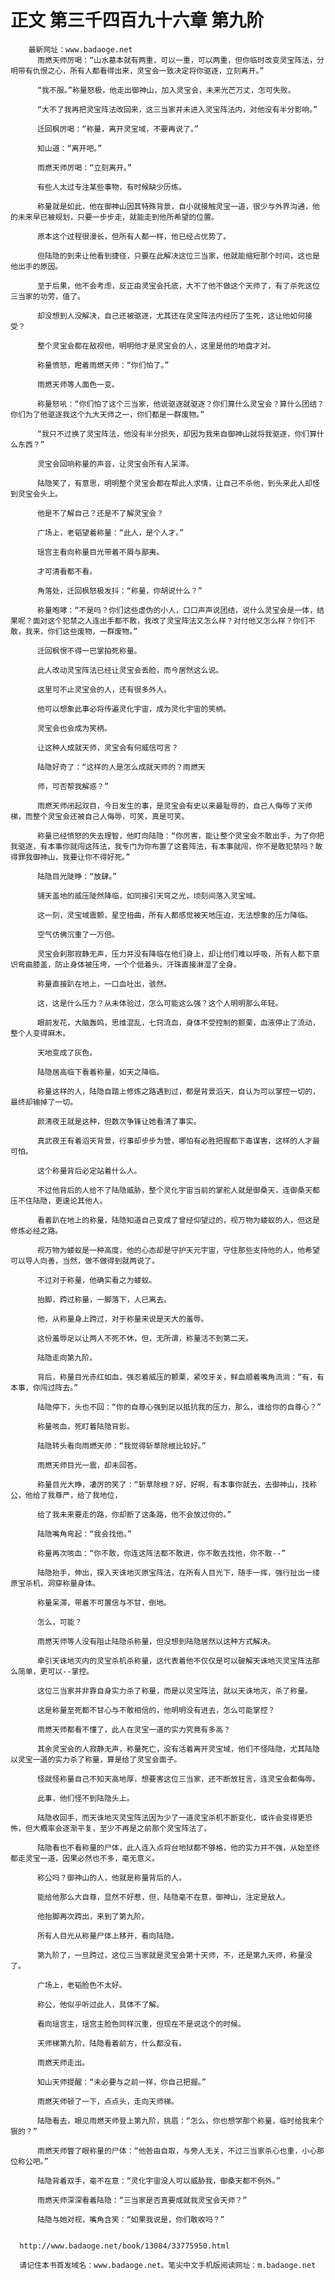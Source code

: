 # 正文 第三千四百九十六章 第九阶
        最新网址：www.badaoge.net
          雨燃天师厉喝：“山水墓本就有两重，可以一重，可以两重，但你临时改变灵宝阵法，分明带有仇恨之心，所有人都看得出来，灵宝会一致决定将你驱逐，立刻离开。”
      
          “我不服。”称量怒极，他走出御神山，加入灵宝会，未来光芒万丈，怎可失败。
      
          “大不了我再把灵宝阵法改回来，这三当家并未进入灵宝阵法内，对他没有半分影响。”
      
          迁回枫厉喝：“称量，离开灵宝域，不要再说了。”
      
          知山道：“离开吧。”
      
          雨燃天师厉喝：“立刻离开。”
      
          有些人太过专注某些事物，有时候缺少历练。
      
          称量就是如此，他在御神山因其特殊背景，自小就接触灵宝一道，很少与外界沟通，他的未来早已被规划，只要一步步走，就能走到他所希望的位置。
      
          原本这个过程很漫长，但所有人都一样，他已经占优势了。
      
          但陆隐的到来让他看到捷径，只要在此解决这位三当家，他就能缩短那个时间，这也是他出手的原因。
      
          至于后果，他不会考虑，反正由灵宝会托底，大不了他不做这个天师了，有了杀死这位三当家的功劳，值了。
      
          却没想到人没解决，自己还被驱逐，尤其还在灵宝阵法内经历了生死，这让他如何接受？
      
          整个灵宝会都在敌视他，明明他才是灵宝会的人，这里是他的地盘才对。
      
          称量愤怒，瞪着雨燃天师：“你们怕了。”
      
          雨燃天师等人面色一变。
      
          称量怒吼：“你们怕了这个三当家，他说驱逐就驱逐？你们算什么灵宝会？算什么团结？你们为了他驱逐我这个九大天师之一，你们都是一群废物。”
      
          “我只不过换了灵宝阵法，他没有半分损失，却因为我来自御神山就将我驱逐，你们算什么东西？”
      
          灵宝会回响称量的声音，让灵宝会所有人呆滞。
      
          陆隐笑了，有意思，明明整个灵宝会都在帮此人求情，让自己不杀他，到头来此人却怪到灵宝会头上。
      
          他是不了解自己？还是不了解灵宝会？
      
          广场上，老韬望着称量：“此人，是个人才。”
      
          瑶宫主看向称量目光带着不屑与鄙夷。
      
          才可清看都不看。
      
          角落处，迁回枫怒极发抖：“称量，你胡说什么？”
      
          称量咆哮：“不是吗？你们这些虚伪的小人，口口声声说团结，说什么灵宝会是一体，结果呢？面对这个犯禁之人连出手都不敢，我改了灵宝阵法又怎么样？对付他又怎么样？你们不敢，我来，你们这些废物，一群废物。”
      
          迁回枫恨不得一巴掌拍死称量。
      
          此人改动灵宝阵法已经让灵宝会丢脸，而今居然这么说。
      
          这里可不止灵宝会的人，还有很多外人。
      
          他可以想象此事必将传遍灵化宇宙，成为灵化宇宙的笑柄。
      
          灵宝会也会成为笑柄。
      
          让这种人成就天师，灵宝会有何威信可言？
      
          陆隐好奇了：“这样的人是怎么成就天师的？雨燃天
      
          师，可否帮我解惑？”
      
          雨燃天师闭起双目，今日发生的事，是灵宝会有史以来最耻辱的，自己人侮辱了天师梯，而整个灵宝会还被自己人侮辱，可笑，真是可笑。
      
          称量已经愤怒的失去理智，他盯向陆隐：“你厉害，能让整个灵宝会不敢出手，为了你把我驱逐，有本事你就闯这阵法，我专门为你布置了这套阵法，有本事就闯，你不是敢犯禁吗？敢得罪我御神山，我要让你不得好死。”
      
          陆隐目光陡睁：“放肆。”
      
          铺天盖地的威压陡然降临，如同接引天穹之光，顷刻间落入灵宝域。
      
          这一刻，灵宝域震颤，星空扭曲，所有人都感觉被天地压迫，无法想象的压力降临。
      
          空气仿佛沉重了一万倍。
      
          灵宝会刹那寂静无声，压力并没有降临在他们身上，却让他们难以呼吸，所有人都下意识弯曲膝盖，防止身体被压垮，一个个低着头，汗珠直接淋湿了全身。
      
          称量直接趴在地上，一口血吐出，骇然。
      
          这，这是什么压力？从未体验过，怎么可能这么强？这个人明明那么年轻。
      
          眼前发花，大脑轰鸣，思维混乱，七窍流血，身体不受控制的颤栗，血液停止了流动，整个人变得麻木。
      
          天地变成了灰色。
      
          陆隐居高临下看着称量，如天之降临。
      
          称量这样的人，陆隐自踏上修炼之路遇到过，都是背景滔天，自认为可以掌控一切的，最终却输掉了一切。
      
          颜清夜王就是这种，但数次争锋让她看清了事实。
      
          真武夜王有着滔天背景，行事却步步为营，哪怕有必胜把握都下毒谋害，这样的人才最可怕。
      
          这个称量背后必定站着什么人。
      
          不过他背后的人给不了陆隐威胁，整个灵化宇宙当前的掌舵人就是御桑天，连御桑天都压不住陆隐，更遑论其他人。
      
          看着趴在地上的称量，陆隐知道自己变成了曾经仰望过的，视万物为蝼蚁的人，但这是修炼必经之路。
      
          视万物为蝼蚁是一种高度，他的心态却是守护天元宇宙，守住那些支持他的人，他希望可以导人向善，当然，做不做得到就两说了。
      
          不过对于称量，他确实看之为蝼蚁。
      
          抬脚，跨过称量，一脚落下，人已离去。
      
          他，从称量身上跨过，对于称量来说是天大的羞辱。
      
          这份羞辱足以让两人不死不休，但，无所谓，称量活不到第二天。
      
          陆隐走向第九阶。
      
          背后，称量目光赤红如血，强忍着威压的颤栗，紧咬牙关，鲜血顺着嘴角流淌：“有，有本事，你闯过阵去。”
      
          陆隐停下，头也不回：“你的自尊心强到足以抵抗我的压力，那么，谁给你的自尊心？”
      
          称量咳血，死盯着陆隐背影。
      
          陆隐转头看向雨燃天师：“我觉得斩草除根比较好。”
      
          雨燃天师目光一震，却未回答。
      
          称量目光大睁，凄厉的笑了：“斩草除根？好，好啊，有本事你就去，去御神山，找称公，他给了我尊严，给了我地位，
      
          给了我未来要走的路，你却断了这条路，他不会放过你的。”
      
          陆隐嘴角弯起：“我会找他。”
      
          称量再次咳血：“你不敢，你连这阵法都不敢进，你不敢去找他，你不敢--”
      
          陆隐抬手，伸出，探入天诛地灭原宝阵法，在所有人目光下，随手一挥，强行扯出一缕原宝杀机，洞穿称量身体。
      
          称量呆滞，带着不可置信与不甘，倒地。
      
          怎么，可能？
      
          雨燃天师等人没有阻止陆隐杀称量，但没想到陆隐居然以这种方式解决。
      
          牵引天诛地灭内的灵宝杀机杀称量，这代表着他不仅仅是可以破解天诛地灭灵宝阵法那么简单，更可以--掌控。
      
          这位三当家并非靠自身实力杀了称量，而是以灵宝阵法，就以天诛地灭，杀了称量。
      
          这是称量至死都不甘心与不敢相信的，他明明没有进去，怎么可能掌控？
      
          雨燃天师都看不懂了，此人在灵宝一道的实力究竟有多高？
      
          其余灵宝会的人寂静无声，称量死亡，没有活着离开灵宝域，他们不怪陆隐，尤其陆隐以灵宝一道的实力杀了称量，算是给了灵宝会面子。
      
          怪就怪称量自己不知天高地厚，想要害这位三当家，还不断放狂言，连灵宝会都侮辱。
      
          此事，他们怪不到陆隐头上。
      
          陆隐收回手，而天诛地灭灵宝阵法因为少了一道灵宝杀机不断变化，或许会变得更恐怖，但大概率会逐渐平复，至少不再是之前那个灵宝阵法了。
      
          陆隐看也不看称量的尸体，此人连入点将台地狱都不够格，他的实力并不强，从始至终都走灵宝一道，因果必然也不多，毫无意义。
      
          称公吗？御神山的人，他就是称量背后的人。
      
          能给他那么大自尊，显然不好惹，但，陆隐毫不在意，御神山，注定是敌人。
      
          他抬脚再次跨出，来到了第九阶。
      
          所有人目光从称量尸体上移开，看向陆隐。
      
          第九阶了，一旦跨过，这位三当家就是灵宝会第十天师，不，还是第九天师，称量没了。
      
          广场上，老韬脸色不太好。
      
          称公，他似乎听过此人，具体不了解。
      
          看向瑶宫主，瑶宫主脸色同样沉重，但现在不是说这个的时候。
      
          天师梯第九阶，陆隐看着前方，什么都没有。
      
          雨燃天师走出。
      
          知山天师提醒：“未必要与之前一样，你自己把握。”
      
          雨燃天师顿了一下，点点头，走向天师梯。
      
          陆隐看去，眼见雨燃天师登上第九阶，挑眉：“怎么，你也想学那个称量，临时给我来个狠的？”
      
          雨燃天师瞥了眼称量的尸体：“他咎由自取，与旁人无关，不过三当家杀心也重，小心那位称公吧。”
      
          陆隐背着双手，毫不在意：“灵化宇宙没人可以威胁我，御桑天都不例外。”
      
          雨燃天师深深看着陆隐：“三当家是否真要成就我灵宝会天师？”
      
          陆隐与她对视，嘴角含笑：“如果我说是，你们敢收吗？”
      
      
      http://www.badaoge.net/book/13084/33775950.html
      
      请记住本书首发域名：www.badaoge.net。笔尖中文手机版阅读网址：m.badaoge.net